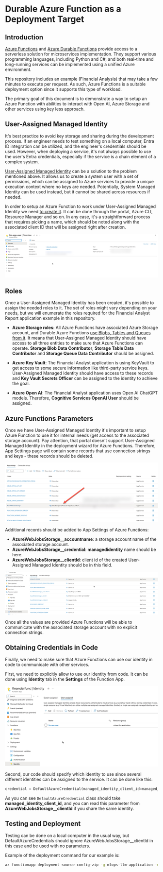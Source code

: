 # Durable Azure Function as a Deployment Target

## Introduction

[Azure Functions](https://learn.microsoft.com/en-us/azure/azure-functions/) and [Azure Durable Functions](https://learn.microsoft.com/en-us/azure/azure-functions/durable/) provide access to a serverless solution for microservices implementation. They support various programming languages, including Python and C#, and both real-time and long-running services can be implemented using a unified Azure environment.

This repository includes an example (Financial Analysis) that may take a few minutes to execute per request. As such, Azure Functions is a suitable deployment option since it supports this type of workload.

The primary goal of this document is to demonstrate a way to setup an Azure Function with abilities to interact with Open AI, Azure Storage and other services using key less approach.

## User-Assigned Managed Identity

It's best practice to avoid key storage and sharing during the development process. If an engineer needs to test something on a local computer, Entra ID integration can be utilized, and the engineer's credentials should be used.
However, when deploying a service, it's not always possible to use the user's Entra credentials, especially if the service is a chain element of a complex system.

[User-Assigned Managed Identity](https://learn.microsoft.com/en-us/entra/identity/managed-identities-azure-resources/overview) can be a solution to the problem mentioned above. It allows us to create a system user with a set of permissions, which can be assigned to Azure services to provide a unique execution context where no keys are needed.
Potentially, System Managed Identity can be used instead, but it cannot be shared across resources if needed.


In order to setup an Azure Function to work under User-Assigned Managed Identity we need [to create it](https://learn.microsoft.com/en-us/entra/identity/managed-identities-azure-resources/how-manage-user-assigned-managed-identities?pivots=identity-mi-methods-azp).
It can be done through the portal, Azure CLI, Resource Manager and so on.
In any case, it's a straightforward process that requires picking a name, which should be noted along with the associated client ID that will be assigned right after creation.

![User Managed Identity](./images/user_managed_identity.jpg)

## Roles

Once a User-Assigned Managed Identity has been created, it's possible to assign the needed roles to it. The set of roles might vary depending on your needs, but we will enumerate the roles required for the Financial Analyst Report application example in this repository.

- **Azure Storage roles**: All Azure Functions have associated Azure Storage account, and Durable Azure Functions [use Blobs, Tables and Queues from it](https://learn.microsoft.com/en-us/azure/azure-functions/durable/durable-functions-azure-storage-provider).
It means that User-Assigned Managed Identity should have access to all three entities to make sure that Azure Functions can operate.
**Storage Blob Data Contributor**, **Storage Table Data Contributor** and **Storage Queue Data Contributor** should be assigned.

- **Azure Key Vault**: The Financial Analyst application is using KeyVault to get access to some secure information like third-party service keys.
User-Assigned Managed Identity should have access to these records and **Key Vault Secrets Officer** can be assigned to the identity to achieve the goal.

- **Azure Open AI**: The Financial Analyst application uses Open AI ChatGPT models. Therefore, **Cognitive Services OpenAI User** should be assigned.


## Azure Functions Parameters

Once we have User-Assigned Managed Identity it's important to setup Azure Function to use it for internal needs (get access to the associated storage account).
Pay attention, that portal doesn't support User-Assigned Managed Identity in the deployment wizard for Azure Functions.
Therefore, App Settings page will contain some records that use connection strings and keys - these records should be deleted.

![Azure Settings to Delete](./images/azure_function_settings_old.jpg)

Additional records should be added to App Settings of Azure Functions:

- **AzureWebJobsStorage__accountname**: a storage account name of the associated storage account.
- **AzureWebJobsStorage__credential**: **managedidentity** name should be here.
- **AzureWebJobsStorage__clientId**: client id of the created User-Assigned Managed Identity should be in this field.

![New App Settings](./images/azure_function_settings_new.jpg)

Once all the values are provided Azure Functions will be able to communicate with the associated storage account with no explicit connection strings.

## Obtaining Credentials in Code

Finally, we need to make sure that Azure Functions can use our identity in code to communicate with other services.

First, we need to explicitly allow to use our identity from code. It can be done using **Identity** tab in the **Settings** of the Function App.

![Adding identity](./images/azure_function_identity.jpg)

Second, our code should specify which identity to use since several different identities can be assigned to the service.
It can be done like this:

```Python
credential = DefaultAzureCredential(managed_identity_client_id=managed_identity_client_id)
```

As you can see `DefaultAzureCredential` class should take **managed_identity_client_id**, and you can read this parameter from **AzureWebJobsStorage__clientId** if you share the same identity.

## Testing and Deployment

Testing can be done on a local computer in the usual way, but DefaultAzureCredentials should ignore AzureWebJobsStorage__clientId in this case and be used with no parameters.

Example of the deployment command for our example is:

```bash
az functionapp deployment source config-zip -g mlops-llm-application -n financialfunc --src build.zip --build-remote true
```
